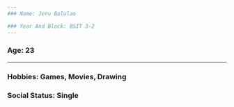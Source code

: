 ```yaml
---
### Name: Jeru Balulao

### Year And Block: BSIT 3-2
---
```

### Age: 23
---
### Hobbies: Games, Movies, Drawing
### Social Status: Single